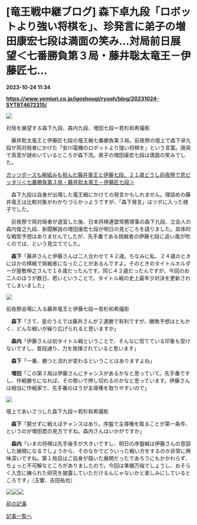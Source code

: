 # [竜王戦中継ブログ] 森下卓九段「ロボットより強い将棋を」、珍発言に弟子の増田康宏七段は満面の笑み…対局前日展望＜七番勝負第３局・藤井聡太竜王－伊藤匠七...

**2023-10-24 11:34**

**https://www.yomiuri.co.jp/igoshougi/ryuoh/blog/20231024-SYT8T4672315/**

![](https://www.yomiuri.co.jp/media/2023/10/%E5%89%8D%E5%A4%9C%E7%A5%AD%E3%83%88%E3%83%BC%E3%82%AF006%E3%83%A1%E3%82%A4%E3%83%B3-scaled.jpg)

対局を展望する森下九段、森内九段、増田七段＝若杉和希撮影

　藤井聡太竜王と伊藤匠七段の竜王戦七番勝負第３局。前夜祭の壇上で森下卓九段が両対局者にかけた「安川電機のロボットより強い将棋を」という言葉。唐突で真意が謎めいているところが森下流。弟子の増田康宏七段は満面の笑みでした。

[ガッツポーズも腕組みも拒んだ藤井竜王と伊藤七段、２１歳どうし前夜祭で息ピッタリ＜七番勝負第３局・藤井聡太竜王－伊藤匠七段＞](https://www.yomiuri.co.jp/igoshougi/ryuoh/blog/20231024-SYT8T4672252/)

　森下九段は自身が出場した電王戦にかけての発言かもしれません。理詰めの藤井竜王は比較対象がわかりづらかっようですが、「森下発言」はツボに入った様子でした。

　前夜祭で両対局者が退室した後、日本将棋連盟常務理事の森下九段、立会人の森内俊之九段、新聞解説の増田康宏七段が明日の見どころを語りました。具体的な戦型予想はありませんでしたが、先手番である挑戦者の伊藤七段に追い風が吹くのでは、という見立てでした。

　**森下**「藤井さんと伊藤さんは二人合わせて４２歳。ちなみに私、２４歳のときにほかの棋戦で挑戦者になったことがあるんですよ。そのときのタイトルホルダーが屋敷伸之さんで１８歳だったんです。同じ４２歳だったんですが、今回のお二人のほうが数日、若いということで。タイトル戦の史上最年少対決を更新されてしまいました」

![](https://www.yomiuri.co.jp/media/2023/10/%E5%89%8D%E5%A4%9C%E7%A5%AD030_-scaled-e1698146604447.jpg)

前夜祭会場に入る藤井竜王と伊藤七段＝若杉和希撮影

　**森下**「さて、星のうえでは藤井さんが２連勝で有利ですが、勝敗予想はともかく、どんな戦いが繰り広げられると思いますか」

　**森内**「伊藤さんは初タイトル戦ということで、そんなに慌てている印象も受けないですし、普段通り、力を発揮されていると思います」

　**森下**「一番、勝つと流れが変わるということはありますよね」

　**増田**「この第３局は伊藤さんにチャンスがあるかなと思っていて。先手番ですし、作戦勝ちになれば、その勢いで押し切れるのかなと思っています。伊藤さんは相当に作戦家で、先手番のほうが主導権を取りやすいので」

![](https://www.yomiuri.co.jp/media/2023/10/%E5%89%8D%E5%A4%9C%E7%A5%AD038%E5%85%A8%E6%99%AF%E6%A3%AE%E4%B8%8B-scaled-e1698146660153.jpg)

壇上であいさつした森下九段＝若杉和希撮影

　**森下**「臆せずに戦えばチャンスはあり。序盤で主導権を取ることが第一条件、というのが増田君の見方ですね。森内さんはいかがですか」

　**森内**「いまの将棋は先手後手が大きいですし、明日の序盤戦は伊藤さんの意図した展開になるでしょうから、そのなかでどういった戦い方をするのか非常に興味深いですね。第１局目はご自身が描いた展開だったであろうにもかかわらず、ちょっと不可解なところがありましたので。今回は準備万端でしょうし、おそらく入念に練られた研究を披露していただけるんじゃないかと楽しみにしているところです」（玉響、吉田祐也）

![](https://www.yomiuri.co.jp/media/2023/10/%E5%89%8D%E5%A4%9C%E7%A5%AD%E3%83%88%E3%83%BC%E3%82%AF003%E6%A3%AE%E4%B8%8B-scaled.jpg)![](https://www.yomiuri.co.jp/media/2023/10/%E5%89%8D%E5%A4%9C%E7%A5%AD%E3%83%88%E3%83%BC%E3%82%AF004%E6%A3%AE%E5%86%85-scaled.jpg)![](https://www.yomiuri.co.jp/media/2023/10/%E5%89%8D%E5%A4%9C%E7%A5%AD%E3%83%88%E3%83%BC%E3%82%AF005%E5%A2%97%E7%94%B0-scaled.jpg)

[前の記事](https://www.yomiuri.co.jp/igoshougi/ryuoh/blog/20231024-SYT8T4672252/)

[記事一覧へ](https://www.yomiuri.co.jp/feature/titlelist/%E7%AC%AC%EF%BC%93%EF%BC%96%E6%9C%9F%E4%B8%83%E7%95%AA%E5%8B%9D%E8%B2%A0%E7%AC%AC%EF%BC%93%E5%B1%80/)